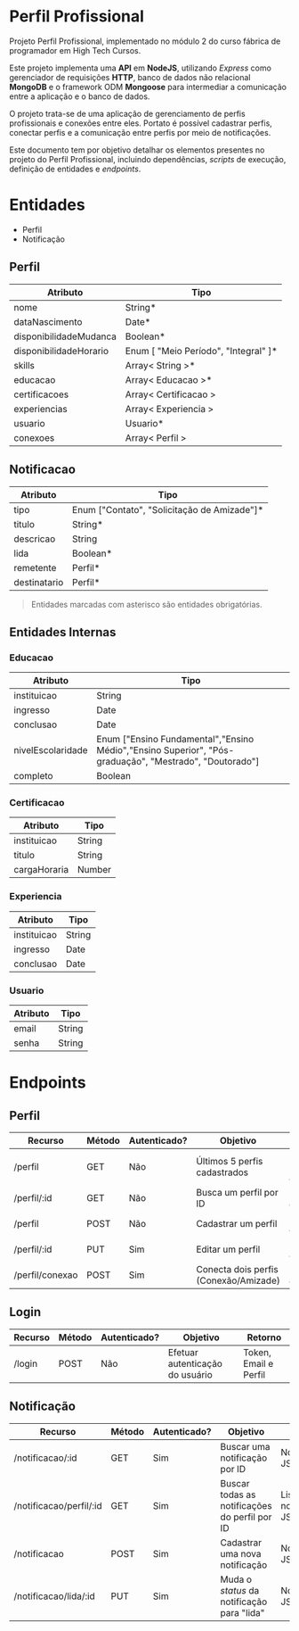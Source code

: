 # Perfil Profissional

Projeto Perfil Profissional, implementado no módulo 2 do curso fábrica de programador
em High Tech Cursos.

Este projeto implementa uma **API** em **NodeJS**, utilizando *Express* como gerenciador de requisições **HTTP**, banco de dados não relacional **MongoDB** e o framework ODM **Mongoose** para intermediar a comunicação entre a aplicação e o banco de dados.

O projeto trata-se de uma aplicação de gerenciamento de perfis profissionais e conexões entre eles. Portato é possível cadastrar perfis, conectar perfis e a comunicação entre perfis por meio de notificações.

Este documento tem por objetivo detalhar os elementos presentes no projeto do Perfil Profissional, incluindo dependências, *scripts* de execução, definição de entidades e *endpoints*.

# Entidades

- Perfil
- Notificação

## Perfil

Atributo | Tipo
--------- | --------
nome | String*
dataNascimento| Date*
disponibilidadeMudanca| Boolean*
disponibilidadeHorario| Enum [ "Meio Período", "Integral" ]*
skills| Array< String >*
educacao| Array< Educacao >*
certificacoes| Array< Certificacao >
experiencias| Array< Experiencia >
usuario | Usuario*
conexoes| Array< Perfil >

## Notificacao

Atributo | Tipo
-------- | ----
tipo| Enum ["Contato", "Solicitação de Amizade"]*
titulo| String*
descricao| String
lida| Boolean*
remetente| Perfil*
destinatario| Perfil*

> Entidades marcadas com asterisco são entidades obrigatórias.

## Entidades Internas

### Educacao

Atributo | Tipo
-------- | ------
instituicao| String
ingresso| Date
conclusao| Date
nivelEscolaridade| Enum ["Ensino Fundamental","Ensino Médio","Ensino Superior",    "Pós-graduação", "Mestrado", "Doutorado"]
completo | Boolean


### Certificacao

Atributo | Tipo
-------- | ----
instituicao| String
titulo| String
cargaHoraria| Number

### Experiencia

Atributo | Tipo
-------- | ------
instituicao| String
ingresso| Date
conclusao| Date

### Usuario

Atributo | Tipo
-------- | ------
email| String
senha| String

# Endpoints

## Perfil

Recurso | Método | Autenticado? | Objetivo | Retorno
------- | ------ | ------------ | ------- | -----
/perfil | GET | Não | Últimos 5 perfis cadastrados | Lista de Perfis JSON
/perfil/:id | GET | Não | Busca um perfil por ID | Perfil JSON
/perfil | POST | Não | Cadastrar um perfil | Perfil JSON
/perfil/:id | PUT | Sim | Editar um perfil | Perfil JSON
/perfil/conexao | POST | Sim | Conecta dois perfis (Conexão/Amizade) | Mensagem JSON

## Login

Recurso | Método | Autenticado? | Objetivo | Retorno
------- | ------ | ------------ | ------- | -----
/login | POST | Não | Efetuar autenticação do usuário |Token, Email e Perfil

## Notificação

Recurso | Método | Autenticado? | Objetivo | Retorno
------- | ------ | ------------ | ------- | -----
/notificacao/:id | GET | Sim | Buscar uma notificação por ID | Notificação JSON
/notificacao/perfil/:id | GET | Sim | Buscar todas as notificações do perfil por ID | Lista de notificações JSON
/notificacao | POST | Sim | Cadastrar uma nova notificação | Notificação JSON
/notificacao/lida/:id | PUT | Sim | Muda o *status* da notificação para "lida" | Notificação JSON
